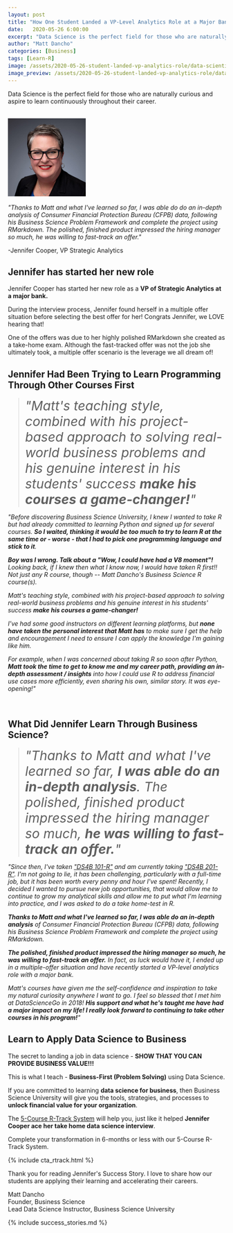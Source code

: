 ```yaml
---
layout: post
title: "How One Student Landed a VP-Level Analytics Role at a Major Bank"
date:   2020-05-26 6:00:00
excerpt: "Data Science is the perfect field for those who are naturally curious and aspire to learn continuously throughout their career."
author: "Matt Dancho"
categories: [Business]
tags: [Learn-R]
image: /assets/2020-05-26-student-landed-vp-analytics-role/data-scientist-job-offer.jpg
image_preview: /assets/2020-05-26-student-landed-vp-analytics-role/data-scientist-job-offer-preview.jpg
---
```




<p class="lead">
Data Science is the perfect field for those who are naturally curious and aspire to learn continuously throughout their career. 
</p>

<br>

<img src="/assets/2020-05-26-student-landed-vp-analytics-role/jennifer-avatar.jpg" class="img-responsive img-circle pull-left" style="margin-right:10px; max-width: 180px;" />

_"Thanks to Matt and what I've learned so far, I was able do do an in-depth analysis of Consumer Financial Protection Bureau (CFPB) data, following his Business Science Problem Framework and complete the project using RMarkdown. The polished, finished product impressed the hiring manager so much, he was willing to fast-track an offer."_

-Jennifer Cooper, VP Strategic Analytics

## Jennifer has started her new role

Jennifer Cooper  has started her new role as a __VP of Strategic Analytics at a major bank.__

During the interview process, Jennifer found herself in a multiple offer situation before selecting the best offer for her!  Congrats Jennifer, we LOVE hearing that!

One of the offers was due to her highly polished RMarkdown she created as a take-home exam.  Although the fast-tracked offer was not the job she ultimately took, a multiple offer scenario is the leverage we all dream of!



## Jennifer Had Been Trying to Learn Programming Through Other Courses First

> <span style="font-size:30px;">_"Matt's teaching style, combined with his project-based approach to solving real-world business problems and his genuine interest in his students' success __make his courses a game-changer!__"_</span>

_"Before discovering Business Science University, I knew I wanted to take R but had already committed to learning Python and signed up for several courses. __So I waited, thinking it would be too much to try to learn R at the same time or - worse - that I had to pick one programming language and stick to it__._

___Boy was I wrong. Talk about a "Wow, I could have had a V8 moment"!__  Looking back, if I knew then what I know now, I would have taken R first!! Not just any R course, though -- Matt Dancho's Business Science R course(s)._

_Matt's teaching style, combined with his project-based approach to solving real-world business problems and his genuine interest in his students' success __make his courses a game-changer!___

_I've had some good instructors on different learning platforms, but __none have taken the personal interest that Matt has__ to make sure I get the help and encouragement I need  to ensure I can apply the knowledge I'm gaining like him._

_For example, when I was concerned about taking R so soon after Python, __Matt took the time to get to know me and my career path, providing an in-depth assessment / insights__ into how I could use R to address financial use cases more efficiently, even sharing his own, similar story. It was eye-opening!"_

<br>



## What Did Jennifer Learn Through Business Science?

> <span style="font-size:30px;">_"Thanks to Matt and what I've learned so far, __I was able do an in-depth analysis__. The polished, finished product impressed the hiring manager so much, __he was willing to fast-track an offer.__"_</span>

_"Since then, I've taken <a href="https://university.business-science.io/p/ds4b-101-r-business-analysis-r">"DS4B 101-R"</a> and am currently taking <a href="https://university.business-science.io/p/hr201-using-machine-learning-h2o-lime-to-predict-employee-turnover">"DS4B 201-R"</a>. I'm not going to lie, it has been challenging, particularly with a full-time job, but it has been worth every penny and hour I've spent! Recently, I decided I wanted to pursue new job opportunities, that would allow me to continue to grow my analytical skills and allow me to put what I'm learning into practice, and I was asked to do a take home-test in R._

___Thanks to Matt and what I've learned so far, I was able do an in-depth analysis__ of Consumer Financial Protection Bureau (CFPB) data, following his Business Science Problem Framework and complete the project using RMarkdown._

___The polished, finished product impressed the hiring manager so much, he was willing to fast-track an offer.__ In fact, as luck would have it, I ended up in a multiple-offer situation and have recently started a VP-level analytics role with a major bank._

_Matt's courses have given me the self-confidence and inspiration to take my natural curiosity anywhere I want to go. I feel so blessed that I met him at DataScienceGo in 2018! __His support and what he's taught me have had a major impact on my life! I really look forward to continuing to take other courses in his program!__"_


## Learn to Apply Data Science to Business

The secret to landing a job in data science - __SHOW THAT YOU CAN PROVIDE BUSINESS VALUE!!!__

This is what I teach - __Business-First (Problem Solving)__ using Data Science.

If you are committed to learning __data science for business__, then Business Science University will give you the tools, strategies, and processes to __unlock financial value for your organization__.

The <a href="https://university.business-science.io/p/5-course-bundle-machine-learning-web-apps-time-series">5-Course R-Track System</a> will help you, just like it helped __Jennifer Cooper ace her take home data science interview__.

Complete your transformation in 6-months or less with our 5-Course R-Track System.

{% include cta_rtrack.html %}


Thank you for reading Jennifer's Success Story. I love to share how our students are applying their learning and accelerating their careers.

Matt Dancho<br>
Founder, Business Science<br>
Lead Data Science Instructor, Business Science University

{% include success_stories.md %}

<br>
